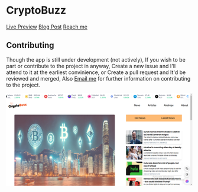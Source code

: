 # CryptoBuzz

[Live Preview](https://cryptobuzz.onrender.com/about)
[Blog Post](https://medium.com/@amahe8664/cryptobuzz-98ee7b97663d)
[Reach me](https://linkedin.com/in/not-ifeanyi)

## Contributing
Though the app is still under development (not actively), If you wish to be part or contribute to the project in anyway, Create a new issue and I'll attend to it at the earliest convinience, or Create a pull  request and It'd be reviewed and merged, Also [Email me](mailto:mire4work@gmail.com) for further information on contributing to the project.

![alt text](./static/images/scrrenshot.png "Screenshot")
